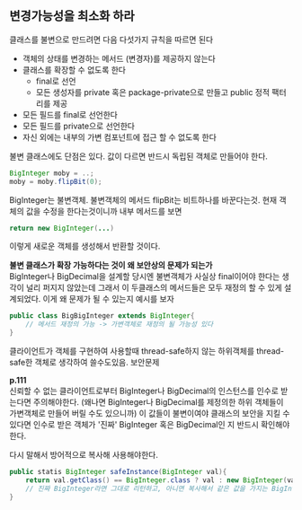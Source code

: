 ## 변경가능성을 최소화 하라

클래스를 불변으로 만드려면 다음 다섯가지 규칙을 따르면 된다
- 객체의 상태를 변경하는 메서드 (변경자)를 제공하지 않는다
- 클래스를 확장할 수 없도록 한다
  - final로 선언
  - 모든 생성자를 private 혹은 package-private으로 만들고 public 정적 팩터리를 제공
- 모든 필드를 final로 선언한다
- 모든 필드를 private으로 선언한다
- 자신 외에는 내부의 가변 컴포넌트에 접근 할 수 없도록 한다

불변 클래스에도 단점은 있다. 값이 다르면 반드시 독립된 객체로 만들어야 한다.
``` java
BigInteger moby = ..;
moby = moby.flipBit(0); 
``` 
BigInteger는 불변객체. 불변객체의 메서드 flipBit는 비트하나를 바꾼다는것. 
현재 객체의 값을 수정을 한다는것이니까 내부 메서드를 보면 
``` java
return new BigInteger(...)
``` 
이렇게 새로운 객체를 생성해서 반환할 것이다.
<br>

**불변 클래스가 확장 가능하다는 것이 왜 보안상의 문제가 되는가**<br>
BigInteger나 BigDecimal을 설계할 당시엔 불변객체가 사실상 final이어야 한다는 생각이 널리 퍼지지 않았는데 그래서 이 두클래스의 메서드들은 모두 재정의 할 수 있게 설계되었다. 
이게 왜 문제가 될 수 있는지 예시를 보자
``` java
public class BigBigInteger extends BigInteger{
    // 메서드 재정의 가능 -> 가변객체로 재정의 될 가능성 있다
}
```

클라이언트가 객체를 구현하여 사용할때 thread-safe하지 않는 하위객체를 thread-safe한 객체로 생각하여 쓸수도있음. 보안문제 

**p.111**<br>
신뢰할 수 없는 클라이언트로부터 BigInteger나 BigDecimal의 인스턴스를 인수로 받는다면 주의해야한다.  (왜나면 BigInteger나 BigDecimal를 제정의한 하위 객체들이 가변객체로 만들어 버릴 수도 있으니까)
이 값들이 불변이여야 클래스의 보안을 지킬 수 있다면 인수로 받은 객체가 '진짜' BigInteger 혹은 BigDecimal인 지 반드시 확인해야한다. 

다시 말해서 방어적으로 복사해 사용해야한다.
``` java
public statis BigInteger safeInstance(BigInteger val){
    return val.getClass() == BigInteger.class ? val : new BigInteger(val.toByteArray()); 
    // 진짜 BigInteger라면 그대로 리턴하고, 아니면 복사해서 같은 값을 가지는 BigInteger 를 생성해서 반환
}
```


